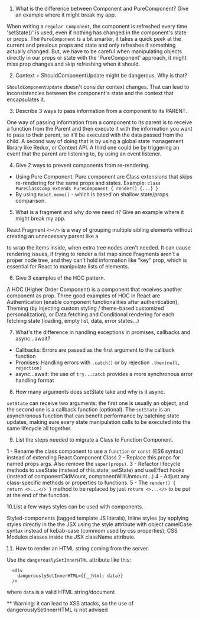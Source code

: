 1. What is the difference between Component and PureComponent?
Give an example where it might break my app.

When writing a `regular Component`, the component is refreshed every time 'setState()' is used, even if nothing has changed in the component's state or props. The `PureComponent` is a bit smarter, it takes a quick peek at the current and previous props and state and only refreshes if something actually changed. But, we have to be careful when manipulating objects directly in our props or state with the 'PureComponent' approach, it might miss prop changes and skip refreshing when it should.


2. Context + ShouldComponentUpdate might be dangerous. Why is that?

`ShouldComponentUpdate` doesn't consider context changes. That can lead to inconsistencies between the component's state and the context that encapsulates it.

3. Describe 3 ways to pass information from a component to its PARENT.

One way of passing information from a component to its parent is to receive a function from the Parent and then execute it with the information you want to pass to their parent, so it’ll be executed with the data passed from the child. A second way of doing that is by using a global state management library like Redux, or Context API. A third one could be by triggering an event that the parent are listening to, by using an event listener.

4. Give 2 ways to prevent components from re-rendering.

- Using Pure Component. Pure component are Class extensions that skips re-rendering for the same props and states. Example: `class PureClassComp extends PureComponent { render() {...} }`
- By using `React.memo()` - which is based on shallow state/props comparison.

5. What is a fragment and why do we need it? Give an example where it might break my app.

React Fragment `<></>` is a way of grouping multiple sibling elements without creating an unnecessary parent like a <div> to wrap the items inside, when extra tree nodes aren't needed. It can cause rendering issues, if trying to render a list map since Fragments aren't a proper node tree, and they can't hold information like "key" prop, which is essential for React to manipulate lists of elements.


6. Give 3 examples of the HOC pattern.

A HOC (Higher Order Component) is a component that receives another component as prop. 
Three good examples of HOC in React are Authentication (enable component functionalities after authentication), Theming (by injecting custom styling / theme-based customized personalization), or
Data fetching and Conditional rendering for each fetching state (loading, empty list, data, error states...)

7. What's the difference in handling exceptions in promises, callbacks and async...await?

- Callbacks: Errors are passed as the first argument to the callback function
- Promises: Handling errors with `.catch()` or by rejection `.then(null, rejection)`
- async...await: the use of `try...catch` provides a more synchronous error handling format

8. How many arguments does setState take and why is it async.

`setState` can receive two arguments: the first one is usually an object, and the second one is a callback function (optional). The `setState` is an asynchronous function that can benefit performance by batching state updates, making sure every state manipulation calls to be executed into the same lifecycle all together.


9. List the steps needed to migrate a Class to Function Component.

1 - Rename the class component to use a `function` or `const` (ES6 syntax) instead of extending React.Component Class
2 - Replace this.props for named props args. Also remove the `super(props)`.
3 - Refactor lifecycle methods to useState (instead of this.state, setState) and useEffect hooks (instead of componentDidMount, componentWillUnmount...)
4 - Adjust any class-specific methods or properties to functions.
5 - The `render() { return <>...</> }` method to be replaced by just `return <>...</>` to be put at the end of the function.


10.List a few ways styles can be used with components.

Styled-components (tagged template JS literals), Inline styles (by applying styles directly in the the JSX using the style attribute with object camelCase syntax instead of kebab-case (commom used by css properties), CSS Modules classes inside the JSX className attribute.



11. How to render an HTML string coming from the server.

Use the `dangerouslySetInnerHTML` attribute like  this:
```
  <div
    dangerouslySetInnerHTML={{__html: data}}
  />
```
where `data` is a valid HTML string/document

** Warning: it can lead to XSS attacks, so the use of dangerouslySetInnerHTML is not advised
